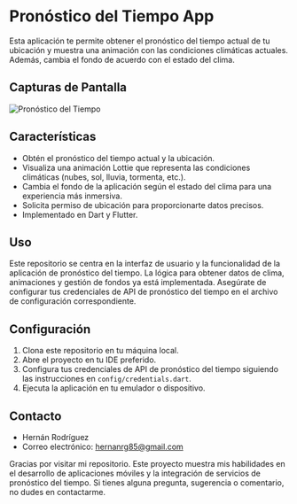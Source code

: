 # Pronóstico del Tiempo App

Esta aplicación te permite obtener el pronóstico del tiempo actual de tu ubicación y muestra una animación con las condiciones climáticas actuales. Además, cambia el fondo de acuerdo con el estado del clima.

## Capturas de Pantalla

![Pronóstico del Tiempo](https://live.staticflickr.com/65535/53272423345_8c8f0c4c56_o.png)

## Características

- Obtén el pronóstico del tiempo actual y la ubicación.
- Visualiza una animación Lottie que representa las condiciones climáticas (nubes, sol, lluvia, tormenta, etc.).
- Cambia el fondo de la aplicación según el estado del clima para una experiencia más inmersiva.
- Solicita permiso de ubicación para proporcionarte datos precisos.
- Implementado en Dart y Flutter.

## Uso

Este repositorio se centra en la interfaz de usuario y la funcionalidad de la aplicación de pronóstico del tiempo. La lógica para obtener datos de clima, animaciones y gestión de fondos ya está implementada. Asegúrate de configurar tus credenciales de API de pronóstico del tiempo en el archivo de configuración correspondiente.

## Configuración

1. Clona este repositorio en tu máquina local.
2. Abre el proyecto en tu IDE preferido.
3. Configura tus credenciales de API de pronóstico del tiempo siguiendo las instrucciones en `config/credentials.dart`.
4. Ejecuta la aplicación en tu emulador o dispositivo.

## Contacto

- Hernán Rodríguez
- Correo electrónico: hernanrg85@gmail.com

Gracias por visitar mi repositorio. Este proyecto muestra mis habilidades en el desarrollo de aplicaciones móviles y la integración de servicios de pronóstico del tiempo. Si tienes alguna pregunta, sugerencia o comentario, no dudes en contactarme.
